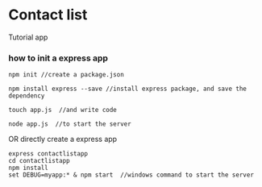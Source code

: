 # Contact list

Tutorial app

### how to init a express app
```
npm init //create a package.json

npm install express --save //install express package, and save the dependency

touch app.js  //and write code

node app.js  //to start the server

```
OR directly create a express app
```
express contactlistapp
cd contactlistapp
npm install
set DEBUG=myapp:* & npm start  //windows command to start the server
```